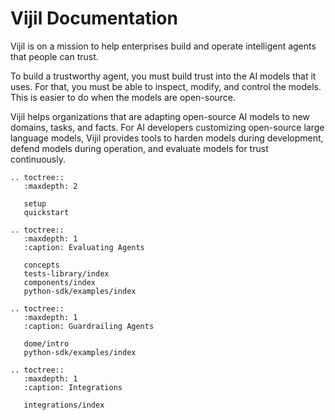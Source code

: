 <!-- .. Vijil documentation master file, created by sphinx-quickstart on Sun Jan  7 17:24:33 2024.
.. You can adapt this file completely to your liking, but it should at least
.. contain the root `toctree` directive. -->

# Vijil Documentation

Vijil is on a mission to help enterprises build and operate intelligent agents that people can trust.

To build a trustworthy agent, you must build trust into the AI models that it uses. For that, you must be able to inspect, modify, and control the models. This is easier to do when the models are open-source.

Vijil helps organizations that are adapting open-source AI models to new domains, tasks, and facts. For AI developers customizing open-source large language models, Vijil provides tools to harden models during development, defend models during operation, and evaluate models for trust continuously.

```{eval-rst}
.. toctree::
   :maxdepth: 2

   setup
   quickstart
```

```{eval-rst}
.. toctree::
   :maxdepth: 1
   :caption: Evaluating Agents

   concepts
   tests-library/index
   components/index
   python-sdk/examples/index
```

```{eval-rst}
.. toctree::
   :maxdepth: 1
   :caption: Guardrailing Agents

   dome/intro
   python-sdk/examples/index
```

<!-- ```{eval-rst}
.. toctree::
   :maxdepth: 1
   :caption: Backup

   getting-started
   tests-library/index
   components/index
   python-sdk/structure/index
   python-sdk/examples/index

``` -->

<!----```{eval-rst}
.. toctree::
   :hidden:
   :maxdepth: 1
   :caption: CLI

   cli/commands
```---->

```{eval-rst}
.. toctree::
   :maxdepth: 1
   :caption: Integrations

   integrations/index
```

<!-- ## About Vijil


Vijil ART is currently available as a cloud service accessible through an API, CLI, and web user interface. Please contact us to get a private preview.  -->

<!-- ## Indices and tables

```{eval-rst}
* :ref:`genindex`
* :ref:`modindex`
* :ref:`search`
``` -->

